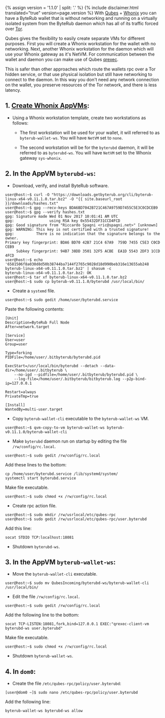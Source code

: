 {% assign version = '1.1.0' | split: '.' %}
{% include disclaimer.html translated="true" version=page.version %}
With [Qubes](https://qubes-os.org) + [Whonix](https://whonix.org) you can have a ByteRub wallet that is without networking and running on a virtually isolated system from the ByteRub daemon which has all of its traffic forced over [Tor](https://torproject.org).

Qubes gives the flexibility to easily create separate VMs for different purposes. First you will create a Whonix workstation for the wallet with no networking. Next, another Whonix workstation for the daemon which will use your Whonix gateway as it's NetVM. For communication between the wallet and daemon you can make use of Qubes [qrexec](https://www.qubes-os.org/doc/qrexec3/).

This is safer than other approaches which route the wallets rpc over a Tor hidden service, or that use physical isolation but still have networking to connect to the daemon. In this way you don't need any network connection on the wallet, you preserve resources of the Tor network, and there is less latency.


## 1. [Create Whonix AppVMs](https://www.whonix.org/wiki/Qubes/Install):

+ Using a Whonix workstation template, create two workstations as follows:

  - The first workstation will be used for your wallet, it will referred to as `byterub-wallet-ws`. You will have `NetVM` set to `none`.

  - The second workstation will be for the `byterubd` daemon, it will be referred to as `byterubd-ws`. You will have `NetVM` set to the Whonix gateway `sys-whonix`.

## 2. In the AppVM `byterubd-ws`:

+ Download, verify, and install ByteRub software.

```
user@host:~$ curl -O "https://downloads.getbyterub.org/cli/byterub-linux-x64-v0.11.1.0.tar.bz2" -O "{{ site.baseurl_root }}/downloads/hashes.txt"
user@host:~$ gpg --recv-keys BDA6BD7042B721C467A9759D7455C5E3C0CDCEB9
user@host:~$ gpg --verify hashes.txt
gpg: Signature made Wed 01 Nov 2017 10:01:41 AM UTC
gpg:                using RSA key 0x55432DF31CCD4FCD
gpg: Good signature from "Riccardo Spagni <ric@spagni.net>" [unknown]
gpg: WARNING: This key is not certified with a trusted signature!
gpg:          There is no indication that the signature belongs to the owner.
Primary key fingerprint: BDA6 BD70 42B7 21C4 67A9  759D 7455 C5E3 C0CD CEB9
     Subkey fingerprint: 94B7 38DD 3501 32F5 ACBE  EA1D 5543 2DF3 1CCD 4FCD
user@host:~$ echo '6581506f8a030d8d50b38744ba7144f2765c9028d18d990beb316e13655ab248  byterub-linux-x64-v0.11.1.0.tar.bz2' | shasum -c
byterub-linux-x64-v0.11.1.0.tar.bz2: OK
user@host:~$ tar xf byterub-linux-x64-v0.11.1.0.tar.bz2
user@host:~$ sudo cp byterub-v0.11.1.0/byterubd /usr/local/bin/
```
+ Create a `systemd` file.

```
user@host:~$ sudo gedit /home/user/byterubd.service
```

Paste the following contents:

```
[Unit]
Description=ByteRub Full Node
After=network.target

[Service]
User=user
Group=user

Type=forking
PIDFile=/home/user/.bitbyterub/byterubd.pid

ExecStart=/usr/local/bin/byterubd --detach --data-dir=/home/user/.bitbyterub \
    --no-igd --pidfile=/home/user/.bitbyterub/byterubd.pid \
    --log-file=/home/user/.bitbyterub/bitbyterub.log --p2p-bind-ip=127.0.0.1

Restart=always
PrivateTmp=true

[Install]
WantedBy=multi-user.target
```

+ Copy `byterub-wallet-cli` executable to the `byterub-wallet-ws` VM.

```
user@host:~$ qvm-copy-to-vm byterub-wallet-ws byterub-v0.11.1.0/byterub-wallet-cli
```

+ Make `byterubd` daemon run on startup by editing the file `/rw/config/rc.local`.

```
user@host:~$ sudo gedit /rw/config/rc.local
```

Add these lines to the bottom:

```
cp /home/user/byterubd.service /lib/systemd/system/
systemctl start byterubd.service
```

Make file executable.

```
user@host:~$ sudo chmod +x /rw/config/rc.local
```

+ Create rpc action file.

```
user@host:~$ sudo mkdir /rw/usrlocal/etc/qubes-rpc
user@host:~$ sudo gedit /rw/usrlocal/etc/qubes-rpc/user.byterubd
```

Add this line:

```
socat STDIO TCP:localhost:18081
```

+ Shutdown `byterubd-ws`.

## 3. In the AppVM `byterub-wallet-ws`:

+ Move the `byterub-wallet-cli` executable.

```
user@host:~$ sudo mv QubesIncoming/byterubd-ws/byterub-wallet-cli /usr/local/bin/
```

+ Edit the file `/rw/config/rc.local`.

```
user@host:~$ sudo gedit /rw/config/rc.local
```

Add the following line to the bottom:

```
socat TCP-LISTEN:18081,fork,bind=127.0.0.1 EXEC:"qrexec-client-vm byterubd-ws user.byterubd"
```

Make file executable.

```
user@host:~$ sudo chmod +x /rw/config/rc.local
```

+ Shutdown `byterub-wallet-ws`.

## 4. In `dom0`:

+ Create the file `/etc/qubes-rpc/policy/user.byterubd`:

```
[user@dom0 ~]$ sudo nano /etc/qubes-rpc/policy/user.byterubd
```

Add the following line:

```
byterub-wallet-ws byterubd-ws allow
```
